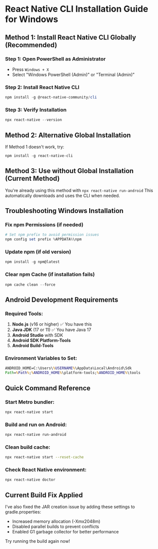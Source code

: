 # React Native CLI Installation Guide for Windows

## Method 1: Install React Native CLI Globally (Recommended)

### Step 1: Open PowerShell as Administrator
- Press `Windows + X`
- Select "Windows PowerShell (Admin)" or "Terminal (Admin)"

### Step 2: Install React Native CLI
```powershell
npm install -g @react-native-community/cli
```

### Step 3: Verify Installation
```powershell
npx react-native --version
```

## Method 2: Alternative Global Installation
If Method 1 doesn't work, try:
```powershell
npm install -g react-native-cli
```

## Method 3: Use without Global Installation (Current Method)
You're already using this method with `npx react-native run-android`
This automatically downloads and uses the CLI when needed.

## Troubleshooting Windows Installation

### Fix npm Permissions (if needed)
```powershell
# Set npm prefix to avoid permission issues
npm config set prefix %APPDATA%\npm
```

### Update npm (if old version)
```powershell
npm install -g npm@latest
```

### Clear npm Cache (if installation fails)
```powershell
npm cache clean --force
```

## Android Development Requirements

### Required Tools:
1. **Node.js** (v16 or higher) ✅ You have this
2. **Java JDK** (17 or 11) ✅ You have Java 17
3. **Android Studio** with SDK
4. **Android SDK Platform-Tools**
5. **Android Build-Tools**

### Environment Variables to Set:
```cmd
ANDROID_HOME=C:\Users\%USERNAME%\AppData\Local\Android\Sdk
Path=%Path%;%ANDROID_HOME%\platform-tools;%ANDROID_HOME%\tools
```

## Quick Command Reference

### Start Metro bundler:
```bash
npx react-native start
```

### Build and run on Android:
```bash
npx react-native run-android
```

### Clean build cache:
```bash
npx react-native start --reset-cache
```

### Check React Native environment:
```bash
npx react-native doctor
```

## Current Build Fix Applied

I've also fixed the JAR creation issue by adding these settings to gradle.properties:
- Increased memory allocation (-Xmx2048m)
- Disabled parallel builds to prevent conflicts
- Enabled G1 garbage collector for better performance

Try running the build again now!